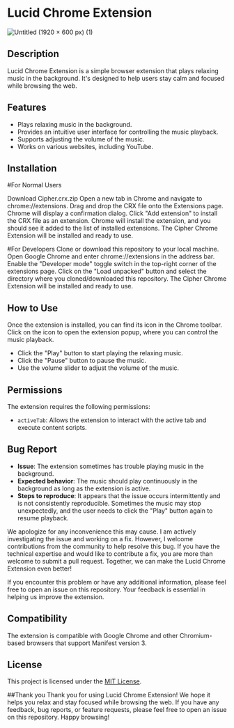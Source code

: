 # Lucid Chrome Extension

![Untitled (1920 × 600 px) (1)](https://github.com/AnkitNayak-eth/Lucid-Chrome-Extension/assets/52006128/1fd62ec6-32b1-4f41-a813-3ce663b61d4b)


## Description

Lucid Chrome Extension is a simple browser extension that plays relaxing music in the background. It's designed to help users stay calm and focused while browsing the web.

## Features

- Plays relaxing music in the background.
- Provides an intuitive user interface for controlling the music playback.
- Supports adjusting the volume of the music.
- Works on various websites, including YouTube.

## Installation

#For Normal Users

Download Cipher.crx.zip
Open a new tab in Chrome and navigate to chrome://extensions.
Drag and drop the CRX file onto the Extensions page.
Chrome will display a confirmation dialog. Click "Add extension" to install the CRX file as an extension.
Chrome will install the extension, and you should see it added to the list of installed extensions.
The Cipher Chrome Extension will be installed and ready to use.

#For Developers
Clone or download this repository to your local machine.
Open Google Chrome and enter chrome://extensions in the address bar.
Enable the "Developer mode" toggle switch in the top-right corner of the extensions page.
Click on the "Load unpacked" button and select the directory where you cloned/downloaded this repository.
The Cipher Chrome Extension will be installed and ready to use.

## How to Use

Once the extension is installed, you can find its icon in the Chrome toolbar. Click on the icon to open the extension popup, where you can control the music playback.

- Click the "Play" button to start playing the relaxing music.
- Click the "Pause" button to pause the music.
- Use the volume slider to adjust the volume of the music.

## Permissions

The extension requires the following permissions:

- `activeTab`: Allows the extension to interact with the active tab and execute content scripts.

## Bug Report

- **Issue**: The extension sometimes has trouble playing music in the background.
- **Expected behavior**: The music should play continuously in the background as long as the extension is active.
- **Steps to reproduce**: It appears that the issue occurs intermittently and is not consistently reproducible. Sometimes the music may stop unexpectedly, and the user needs to click the "Play" button again to resume playback.

We apologize for any inconvenience this may cause. I am  actively investigating the issue and working on a fix. However, I welcome contributions from the community to help resolve this bug. If you have the technical expertise and would like to contribute a fix, you are more than welcome to submit a pull request. Together, we can make the Lucid Chrome Extension even better!

If you encounter this problem or have any additional information, please feel free to open an issue on this repository. Your feedback is essential in helping us improve the extension.


## Compatibility

The extension is compatible with Google Chrome and other Chromium-based browsers that support Manifest version 3.

## License

This project is licensed under the [MIT License](/path/to/license/file).

##Thank you
Thank you for using Lucid Chrome Extension! We hope it helps you relax and stay focused while browsing the web. If you have any feedback, bug reports, or feature requests, please feel free to open an issue on this repository. Happy browsing!

